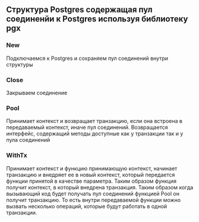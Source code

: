 ## Структура Postgres содержащая пул соединенйи к Postgres используя библиотеку pgx

### New

Подключаемся к Postgres и сохраняем пул соединений внутри структуры

### Close

Закрываем соединение

### Pool

Принимает контекст и возвращает транзакцию, если она встроена в передаваемый контекст, иначе пул соединений.
Возвращается интерфейс, содержащий методы доступные как у транзакции так и у пула соединений

### WithTx

Принимает контекст и функцию принимающую контекст, начинает транзакцию и внедряет ее в новый контекст, который передается функции принятой в качестве параметра. Таким образом функция получит контекст, в который внедрена транзакция.
Таким образом когда вызывающий код будет получать пул соединений функцией Pool он получит транзакцию.
То есть внутри передаваемой функции можно вызвать несколько операций, которые будут работать в одной транзакции.
